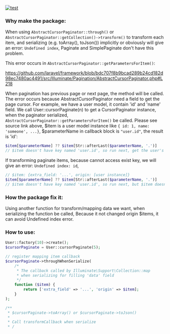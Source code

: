 [![test](https://github.com/hanksie/laravel-cursor-paginator-through-when-serialize/actions/workflows/test.yml/badge.svg)](https://github.com/HANKSIE/laravel-cursor-paginator-through-when-serialize/actions)

### Why make the package:

When using `AbstractCursorPaginator::through()` or `AbstractCursorPaginator::getCollection()->transform()` to transform each item, and serializing
(e.g. toArray(), toJson()) implicitly or obviously will give an error: `Undefined index`,
Paginate and SimplePaginate don't have this problem.

This error occurs in `AbstractCursorPaginator::getParametersForItem()`:

https://github.com/laravel/framework/blob/bdc707f8b9bcad289b24cd182d98ec7480ac4491/src/Illuminate/Pagination/AbstractCursorPaginator.php#L218

When pagination has previous page or next page, the method will be called. The error occurs because AbstractCursorPaginator need a field to get the page cursor. For example, we have a user model, it contain 'id' and 'name' field. We call User::cursorPaginate(n) to get a CursorPaginator instance, when the paginator serialized, `AbstractCursorPaginator::getParametersForItem()` be called. Please see source link above, $item is a user model instance like
`{ id: 1, name: 'someone', ...}`, $parameterName in callback block is `"user.id"`, the result is 'id':

```php
$item[$parameterName] ?? $item[Str::afterLast($parameterName, '.')]
// $item doesn't have key named 'user.id', so run next, get the user's id
```

If transforming paginate items, because cannot access exist key, we will give an error: `Undefined index: id`,

```php
// $item: {extra_field: '...', origin: [user instance]}
$item[$parameterName] ?? $item[Str::afterLast($parameterName, '.')]
// $item doesn't have key named 'user.id', so run next, but $item doesn't have key named 'id' either. give an error: `Undefined index: id`
```

### How the package fix it:

Using another function for transform/mapping data we want, when serializing the function be called, Because it not changed origin $items, it can avoid Undefined index error.

### How to use:

```php
User::factory(10)->create();
$cursorPaginate = User::cursorPaginate(5);

// register mapping item callback
$cursorPaginate->throughWhenSerialize(
    /*
     * The callback called by Illuminate\Support\Collection::map
     * when serializing for filling 'data' field
     */
    function ($item) {
        return ['extra_field' => '...', 'origin' => $item];
    }
);

/**
 * $cursorPaginate->toArray() or $cursorPaginate->toJson()
 *
 * Call transformCallback when serialize
 * /
```
